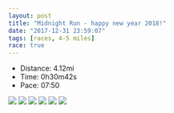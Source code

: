 ```yaml
---
layout: post
title: "Midnight Run - happy new year 2018!"
date: "2017-12-31 23:59:07"
tags: [races, 4-5 miles]
race: true
---
```

<ul>
 <li>Distance: 4.12mi</li>
 <li>Time: 0h30m42s</li>
 <li>Pace: 07:50</li>
</ul>

<img src='https://maps.googleapis.com/maps/api/staticmap?maptype=roadmap&path=enc:otzwFp|nbMhBeY}CMgGyIoPaE}NiLiCwFAaJcAcCg]wToQx@{MaM}LCAnCzCzHmCrJdCrIxMhJxChF~HzAfGrNfFlBpJiAzJnLvI|@tUvZvJQpChBdDwGH{C&key=AIzaSyC1MId7bFpkLXNAaYhBSTb8jLyiSqzbDtM&size=800x800&markers=color:yellow|label:S|40.774,-73.97337&markers=color:green|label:F|40.773840000000014,-73.97230000000005'>

<img src='https://dgtzuqphqg23d.cloudfront.net/L1zaInr8N8HLGRfwcsQlYUVLnG5Wk17vcB50Mukug0I-431x768.jpg'>

<img src='https://dgtzuqphqg23d.cloudfront.net/vaoRWg201ejqibIqMPW_iUss85Uc_xbcIpHOqxUZ970-576x768.jpg'>

<img src='https://dgtzuqphqg23d.cloudfront.net/i6EMzARLDHd3vyQtKPGVrsOGBkJffJykiIv2p3gwe7k-768x576.jpg'>

<img src='https://dgtzuqphqg23d.cloudfront.net/lOms07s9Sms9TQYJpvm9WioO5W85d-x5F4kfHzNTvvk-431x768.jpg'>

<img src='https://dgtzuqphqg23d.cloudfront.net/odm_PqdQsXycL-zy00wre4cwPAdR9mm3UxtPCH8-ubk-431x768.jpg'>
